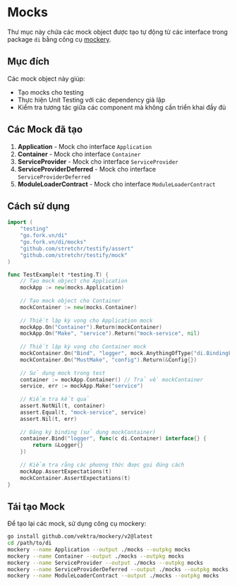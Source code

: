 # Mocks

Thư mục này chứa các mock object được tạo tự động từ các interface trong package `di` bằng công cụ [mockery](https://github.com/vektra/mockery).

## Mục đích

Các mock object này giúp:
- Tạo mocks cho testing
- Thực hiện Unit Testing với các dependency giả lập
- Kiểm tra tương tác giữa các component mà không cần triển khai đầy đủ

## Các Mock đã tạo

1. **Application** - Mock cho interface `Application`
2. **Container** - Mock cho interface `Container`
3. **ServiceProvider** - Mock cho interface `ServiceProvider`
4. **ServiceProviderDeferred** - Mock cho interface `ServiceProviderDeferred`
5. **ModuleLoaderContract** - Mock cho interface `ModuleLoaderContract`

## Cách sử dụng

```go
import (
	"testing"
	"go.fork.vn/di"
	"go.fork.vn/di/mocks"
	"github.com/stretchr/testify/assert"
	"github.com/stretchr/testify/mock"
)

func TestExample(t *testing.T) {
	// Tạo mock object cho Application
	mockApp := new(mocks.Application)
	
	// Tạo mock object cho Container
	mockContainer := new(mocks.Container)
	
	// Thiết lập kỳ vọng cho Application mock
	mockApp.On("Container").Return(mockContainer)
	mockApp.On("Make", "service").Return("mock-service", nil)
	
	// Thiết lập kỳ vọng cho Container mock
	mockContainer.On("Bind", "logger", mock.AnythingOfType("di.BindingFunc")).Return()
	mockContainer.On("MustMake", "config").Return(&Config{})
	
	// Sử dụng mock trong test
	container := mockApp.Container() // Trả về mockContainer
	service, err := mockApp.Make("service")
	
	// Kiểm tra kết quả
	assert.NotNil(t, container)
	assert.Equal(t, "mock-service", service)
	assert.Nil(t, err)
	
	// Đăng ký binding (sử dụng mockContainer)
	container.Bind("logger", func(c di.Container) interface{} {
		return &Logger{}
	})
	
	// Kiểm tra rằng các phương thức được gọi đúng cách
	mockApp.AssertExpectations(t)
	mockContainer.AssertExpectations(t)
}
```

## Tái tạo Mock

Để tạo lại các mock, sử dụng công cụ mockery:

```bash
go install github.com/vektra/mockery/v2@latest
cd /path/to/di
mockery --name Application --output ./mocks --outpkg mocks
mockery --name Container --output ./mocks --outpkg mocks
mockery --name ServiceProvider --output ./mocks --outpkg mocks
mockery --name ServiceProviderDeferred --output ./mocks --outpkg mocks
mockery --name ModuleLoaderContract --output ./mocks --outpkg mocks
```
